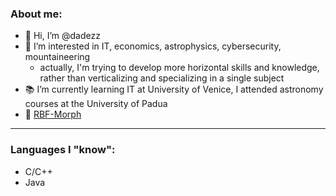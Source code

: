 ### About me:
- 👋 Hi, I’m @dadezz
- 👀 I’m interested in IT, economics, astrophysics, cybersecurity, mountaineering
  * actually, I'm trying to develop more horizontal skills and knowledge, rather than verticalizing and specializing in a single subject
- :books: I’m currently learning IT at University of Venice, I attended astronomy courses at the University of Padua
- :briefcase: [RBF-Morph](https://www.rbf-morph.com)


***
### Languages I "know":
- C/C++
- Java
